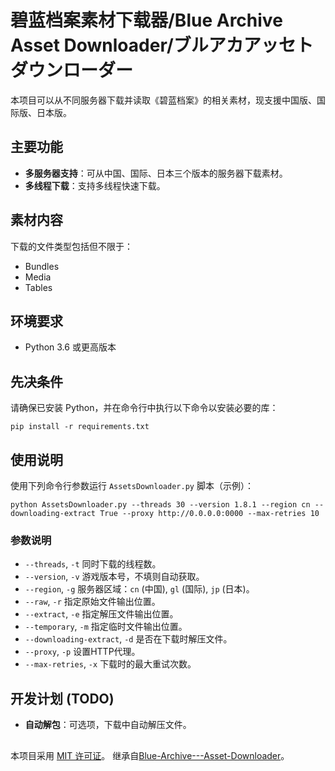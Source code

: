 # 碧蓝档案素材下载器/Blue Archive Asset Downloader/ブルアカアッセトダウンローダー

本项目可以从不同服务器下载并读取《碧蓝档案》的相关素材，现支援中国版、国际版、日本版。

## 主要功能

- **多服务器支持**：可从中国、国际、日本三个版本的服务器下载素材。
- **多线程下载**：支持多线程快速下载。

## 素材内容

下载的文件类型包括但不限于：

- Bundles
- Media
- Tables

## 环境要求

- Python 3.6 或更高版本

## 先决条件

请确保已安装 Python，并在命令行中执行以下命令以安装必要的库：

  ```shell
  pip install -r requirements.txt
  ```
## 使用说明
使用下列命令行参数运行 `AssetsDownloader.py` 脚本（示例）：

```shell
python AssetsDownloader.py --threads 30 --version 1.8.1 --region cn --downloading-extract True --proxy http://0.0.0.0:0000 --max-retries 10
```
### 参数说明

- `--threads`, `-t` 同时下载的线程数。
- `--version`, `-v` 游戏版本号，不填则自动获取。
- `--region`, `-g` 服务器区域：`cn` (中国), `gl` (国际), `jp` (日本)。
- `--raw`, `-r` 指定原始文件输出位置。
- `--extract`, `-e` 指定解压文件输出位置。
- `--temporary`, `-m` 指定临时文件输出位置。
- `--downloading-extract`, `-d` 是否在下载时解压文件。
- `--proxy`, `-p` 设置HTTP代理。
- `--max-retries`, `-x` 下载时的最大重试次数。

## 开发计划 (TODO)

- **自动解包**：可选项，下载中自动解压文件。


## 
本项目采用 [MIT 许可证](LICENSE)。
继承自[Blue-Archive---Asset-Downloader](https://github.com/K0lb3/Blue-Archive---Asset-Downloader)。